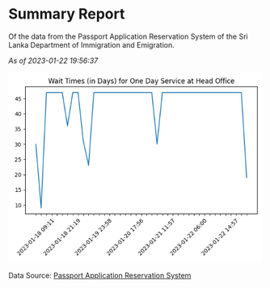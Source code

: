 # Summary Report

Of the data from the Passport Application Reservation System of the Sri Lanka Department of Immigration and Emigration.

*As of 2023-01-22 19:56:37*

![Wait Time Chart](summary.wait_time_chart.png)

Data Source: [Passport Application Reservation System](https://eservices.immigration.gov.lk:8443/appointment/pages/reservationApplication.xhtml)